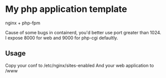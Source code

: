 # My php application template

nginx + php-fpm

Cause of some bugs in containerd, you'd better use port greater than 1024.
I expose 8000 for web and 9000 for php-cgi defaultly.

## Usage
Copy your conf to /etc/nginx/sites-enabled
And your web application to /www

